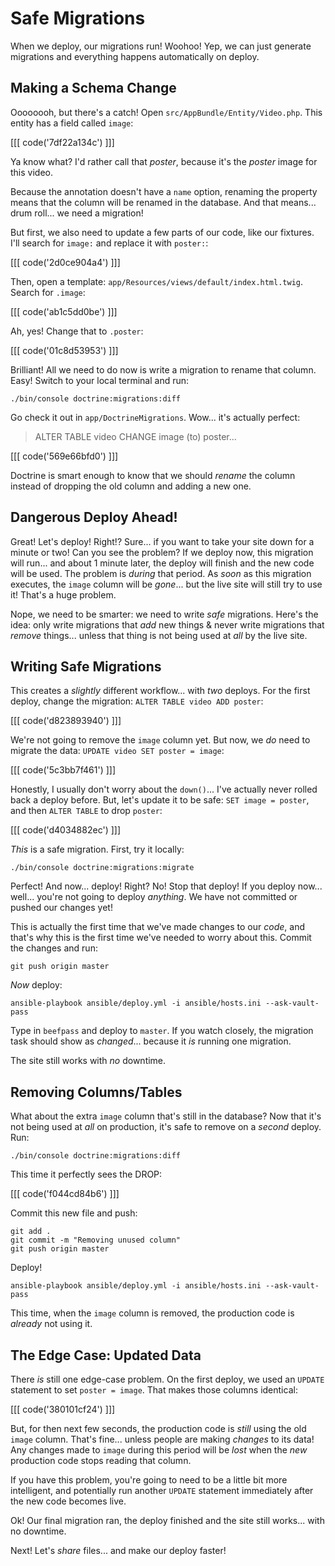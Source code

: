 # Safe Migrations

When we deploy, our migrations run! Woohoo! Yep, we can just generate migrations
and everything happens automatically on deploy.

## Making a Schema Change

Oooooooh, but there's a catch! Open `src/AppBundle/Entity/Video.php`. This entity
has a field called `image`:

[[[ code('7df22a134c') ]]]

Ya know what? I'd rather call that *poster*, because it's the *poster* image for
this video.

Because the annotation doesn't have a `name` option, renaming the property means
that the column will be renamed in the database. And that means... drum roll...
we need a migration!

But first, we also need to update a few parts of our code, like our fixtures. I'll
search for `image:` and replace it with `poster:`:

[[[ code('2d0ce904a4') ]]]

Then, open a template: `app/Resources/views/default/index.html.twig`. Search for
`.image`:

[[[ code('ab1c5dd0be') ]]]

Ah, yes! Change that to `.poster`:

[[[ code('01c8d53953') ]]]

Brilliant! All we need to do now is write a migration to rename that column. Easy!
Switch to your local terminal and run:

```terminal
./bin/console doctrine:migrations:diff
```

Go check it out in `app/DoctrineMigrations`. Wow... it's actually perfect:

> ALTER TABLE video CHANGE image (to) poster...

[[[ code('569e66bfd0') ]]]

Doctrine is smart enough to know that we should *rename* the column instead of
dropping the old column and adding a new one.

## Dangerous Deploy Ahead!

Great! Let's deploy! Right!? Sure... if you want to take your site down for a minute
or two! Can you see the problem? If we deploy now, this migration will run... and
about 1 minute later, the deploy will finish and the new code will be used. The
problem is *during* that period. As *soon* as this migration executes, the `image`
column will be *gone*... but the live site will still try to use it! That's a huge
problem.

Nope, we need to be smarter: we need to write *safe* migrations. Here's the idea:
only write migrations that *add* new things & never write migrations that *remove*
things... unless that thing is not being used at *all* by the live site.

## Writing Safe Migrations

This creates a *slightly* different workflow... with *two* deploys. For the first
deploy, change the migration: `ALTER TABLE video ADD poster`:

[[[ code('d823893940') ]]]

We're not going to remove the `image` column yet. But now, we *do* need to migrate
the data: `UPDATE video SET poster = image`:

[[[ code('5c3bb7f461') ]]]

Honestly, I usually don't worry about the `down()`... I've actually never rolled
back a deploy before. But, let's update it to be safe: `SET image = poster`, and
then `ALTER TABLE` to drop `poster`:

[[[ code('d4034882ec') ]]]

*This* is a safe migration. First, try it locally:

```terminal
./bin/console doctrine:migrations:migrate
```

Perfect! And now... deploy! Right? No! Stop that deploy! If you deploy now... well...
you're not going to deploy *anything*. We have not committed or pushed our changes
yet!

This is actually the first time that we've made changes to our *code*, and that's
why this is the first time we've needed to worry about this. Commit the changes
and run:

```terminal
git push origin master
```

*Now* deploy:

```terminal-silent
ansible-playbook ansible/deploy.yml -i ansible/hosts.ini --ask-vault-pass
```

Type in `beefpass` and deploy to `master`. If you watch closely, the migration task
should show as *changed*... because it *is* running one migration.

The site still works with *no* downtime. 

## Removing Columns/Tables

What about the extra `image` column that's still in the database? Now that it's
not being used at *all* on production, it's safe to remove on a *second* deploy.
Run:

```terminal
./bin/console doctrine:migrations:diff
```

This time it perfectly sees the DROP:

[[[ code('f044cd84b6') ]]]

Commit this new file and push:

```terminal-silent
git add .
git commit -m "Removing unused column"
git push origin master
```

Deploy!

```terminal-silent
ansible-playbook ansible/deploy.yml -i ansible/hosts.ini --ask-vault-pass
```

This time, when the `image` column is removed, the production code is *already*
not using it.

## The Edge Case: Updated Data

There *is* still one edge-case problem. On the first deploy, we used an `UPDATE`
statement to set `poster = image`. That makes those columns identical:

[[[ code('380101cf24') ]]]

But, for then next few seconds, the production code is *still* using the old `image`
column. That's fine... unless people are making *changes* to its data! Any changes
made to `image` during this period will be *lost* when the *new* production code
stops reading that column.

If you have this problem, you're going to need to be a little bit more intelligent,
and potentially run another `UPDATE` statement immediately after the new code becomes
live.

Ok! Our final migration ran, the deploy finished and the site still works... with no
downtime.

Next! Let's _share_ files... and make our deploy faster!
